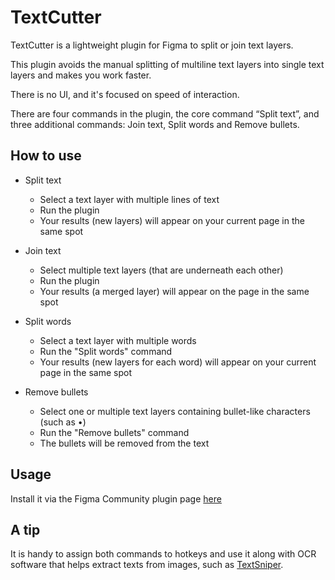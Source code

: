 # TextCutter

TextCutter is a lightweight plugin for Figma to split or join text layers.

This plugin avoids the manual splitting of multiline text layers into single text layers and makes you work faster.

There is no UI, and it's focused on speed of interaction.

There are four commands in the plugin, the core command “Split text”, and three additional commands: Join text, Split words and Remove bullets.

## How to use

* Split text
    * Select a text layer with multiple lines of text
    * Run the plugin
    * Your results (new layers) will appear on your current page in the same spot

* Join text
    * Select multiple text layers (that are underneath each other)
    * Run the plugin
    * Your results (a merged layer) will appear on the page in the same spot

* Split words
    * Select a text layer with multiple words
    * Run the "Split words" command
    * Your results (new layers for each word) will appear on your current page in the same spot

* Remove bullets
    * Select one or multiple text layers containing bullet-like characters (such as •)
    * Run the "Remove bullets" command
    * The bullets will be removed from the text

## Usage

Install it via the Figma Community plugin page [here](https://www.figma.com/community/plugin/739131137116544548/TextCutter)

## A tip

It is handy to assign both commands to hotkeys and use it along with OCR software that helps extract texts from images, such as [TextSniper](https://textsniper.app/).
